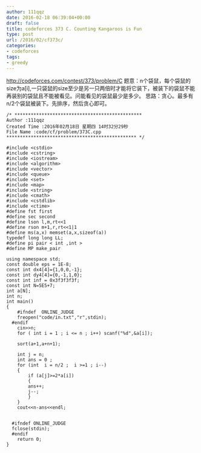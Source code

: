 ```yaml
---
author: 111qqz
date: 2016-02-18 06:39:04+00:00
draft: false
title: codeforces 373 C. Counting Kangaroos is Fun
type: post
url: /2016/02/cf373c/
categories:
- codeforces
tags:
- greedy
---
```


http://codeforces.com/contest/373/problem/C
题意：n个袋鼠，每个袋鼠的size为a[i],一只袋鼠的size至少是另一只两倍时才能将它装下，被装下的袋鼠不能再装别的袋鼠且不能被看见。问能看见的袋鼠最少是多少。
思路：贪心。最多有n/2个袋鼠被装下。先排序，然后贪心即可。
 

    
    /* ***********************************************
    Author :111qqz
    Created Time :2016年02月18日 星期四 14时32分29秒
    File Name :code/cf/problem/373C.cpp
    ************************************************ */
    
    #include <cstdio>
    #include <cstring>
    #include <iostream>
    #include <algorithm>
    #include <vector>
    #include <queue>
    #include <set>
    #include <map>
    #include <string>
    #include <cmath>
    #include <cstdlib>
    #include <ctime>
    #define fst first
    #define sec second
    #define lson l,m,rt<<1
    #define rson m+1,r,rt<<1|1
    #define ms(a,x) memset(a,x,sizeof(a))
    typedef long long LL;
    #define pi pair < int ,int >
    #define MP make_pair
    
    using namespace std;
    const double eps = 1E-8;
    const int dx4[4]={1,0,0,-1};
    const int dy4[4]={0,-1,1,0};
    const int inf = 0x3f3f3f3f;
    const int N=5E5+7;
    int a[N];
    int n;
    int main()
    {
    	#ifndef  ONLINE_JUDGE 
    	freopen("code/in.txt","r",stdin);
      #endif
    	cin>>n;
    	for ( int i = 1 ; i <= n ; i++) scanf("%d",&a[i]);
    
    	sort(a+1,a+n+1);
    	
    	int j = n;
    	int ans = 0 ;
    	for (int  i = n/2 ;  i >=1 ; i--)
    	{
    	    if (a[j]>=2*a[i])
    	    {
    		ans++;
    		j--;
    	    }
    	}
    	cout<<n-ans<<endl;
    
    
      #ifndef ONLINE_JUDGE  
      fclose(stdin);
      #endif
        return 0;
    }
    




